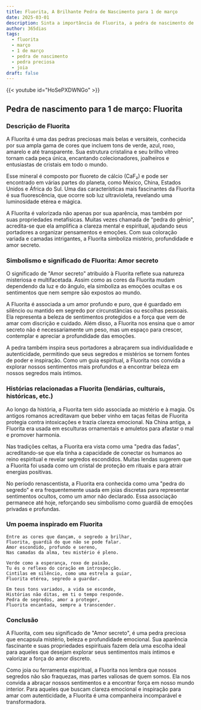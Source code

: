 ```yaml
---
title: Fluorita, A Brilhante Pedra de Nascimento para 1 de março
date: 2025-03-01
description: Sinta a importância de Fluorita, a pedra de nascimento de 1 de março que simboliza Amor secreto. Deixe que sua beleza e significado iluminem seu dia.
author: 365dias
tags:
  - fluorita
  - março
  - 1 de março
  - pedra de nascimento
  - pedra preciosa
  - joia
draft: false
---
```


{{< youtube id="HoSePXDWNGo" >}}

## Pedra de nascimento para 1 de março: Fluorita

### Descrição de Fluorita

A Fluorita é uma das pedras preciosas mais belas e versáteis, conhecida por sua ampla gama de cores que incluem tons de verde, azul, roxo, amarelo e até transparente. Sua estrutura cristalina e seu brilho vítreo tornam cada peça única, encantando colecionadores, joalheiros e entusiastas de cristais em todo o mundo.

Esse mineral é composto por fluoreto de cálcio (CaF₂) e pode ser encontrado em várias partes do planeta, como México, China, Estados Unidos e África do Sul. Uma das características mais fascinantes da Fluorita é sua fluorescência, que ocorre sob luz ultravioleta, revelando uma luminosidade etérea e mágica.

A Fluorita é valorizada não apenas por sua aparência, mas também por suas propriedades metafísicas. Muitas vezes chamada de "pedra do gênio", acredita-se que ela amplifica a clareza mental e espiritual, ajudando seus portadores a organizar pensamentos e emoções. Com sua coloração variada e camadas intrigantes, a Fluorita simboliza mistério, profundidade e amor secreto.

### Simbolismo e significado de Fluorita: Amor secreto

O significado de "Amor secreto" atribuído à Fluorita reflete sua natureza misteriosa e multifacetada. Assim como as cores da Fluorita mudam dependendo da luz e do ângulo, ela simboliza as emoções ocultas e os sentimentos que nem sempre são expostos ao mundo.

A Fluorita é associada a um amor profundo e puro, que é guardado em silêncio ou mantido em segredo por circunstâncias ou escolhas pessoais. Ela representa a beleza de sentimentos protegidos e a força que vem de amar com discrição e cuidado. Além disso, a Fluorita nos ensina que o amor secreto não é necessariamente um peso, mas um espaço para crescer, contemplar e apreciar a profundidade das emoções.

A pedra também inspira seus portadores a abraçarem sua individualidade e autenticidade, permitindo que seus segredos e mistérios se tornem fontes de poder e inspiração. Como um guia espiritual, a Fluorita nos convida a explorar nossos sentimentos mais profundos e a encontrar beleza em nossos segredos mais íntimos.

### Histórias relacionadas a Fluorita (lendárias, culturais, históricas, etc.)

Ao longo da história, a Fluorita tem sido associada ao mistério e à magia. Os antigos romanos acreditavam que beber vinho em taças feitas de Fluorita protegia contra intoxicações e trazia clareza emocional. Na China antiga, a Fluorita era usada em esculturas ornamentais e amuletos para afastar o mal e promover harmonia.

Nas tradições celtas, a Fluorita era vista como uma "pedra das fadas", acreditando-se que ela tinha a capacidade de conectar os humanos ao reino espiritual e revelar segredos escondidos. Muitas lendas sugerem que a Fluorita foi usada como um cristal de proteção em rituais e para atrair energias positivas.

No período renascentista, a Fluorita era conhecida como uma "pedra do segredo" e era frequentemente usada em joias discretas para representar sentimentos ocultos, como um amor não declarado. Essa associação permanece até hoje, reforçando seu simbolismo como guardiã de emoções privadas e profundas.

### Um poema inspirado em Fluorita

```
Entre as cores que dançam, o segredo a brilhar,  
Fluorita, guardiã do que não se pode falar.  
Amor escondido, profundo e sereno,  
Nas camadas da alma, teu mistério é pleno.  

Verde como a esperança, roxo de paixão,  
Tu és o reflexo do coração em introspecção.  
Cintilas em silêncio, como uma estrela a guiar,  
Fluorita etérea, segredo a guardar.  

Em teus tons variados, a vida se esconde,  
Histórias não ditas, em ti o tempo responde.  
Pedra de segredos, amor a proteger,  
Fluorita encantada, sempre a transcender.  
```

### Conclusão

A Fluorita, com seu significado de "Amor secreto", é uma pedra preciosa que encapsula mistério, beleza e profundidade emocional. Sua aparência fascinante e suas propriedades espirituais fazem dela uma escolha ideal para aqueles que desejam explorar seus sentimentos mais íntimos e valorizar a força do amor discreto.

Como joia ou ferramenta espiritual, a Fluorita nos lembra que nossos segredos não são fraquezas, mas partes valiosas de quem somos. Ela nos convida a abraçar nossos sentimentos e a encontrar força em nosso mundo interior. Para aqueles que buscam clareza emocional e inspiração para amar com autenticidade, a Fluorita é uma companheira incomparável e transformadora.